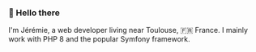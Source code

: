 ### :wave: Hello there

I'm Jérémie, a web developer living near Toulouse, 🇫🇷 France.
I mainly work with PHP 8 and the popular Symfony framework.
